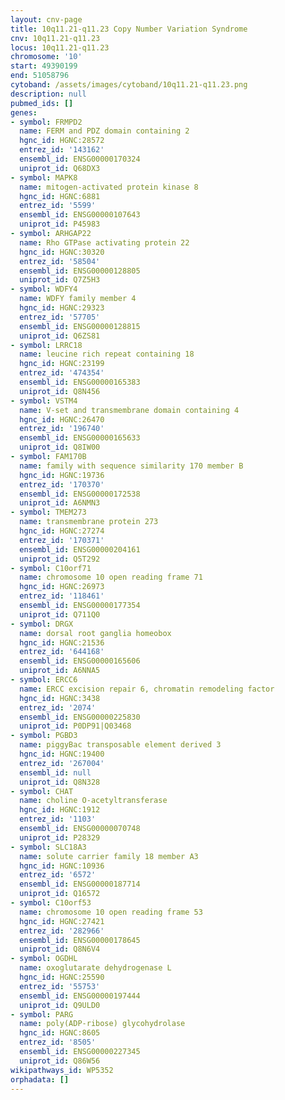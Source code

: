 ```yaml
---
layout: cnv-page
title: 10q11.21-q11.23 Copy Number Variation Syndrome
cnv: 10q11.21-q11.23
locus: 10q11.21-q11.23
chromosome: '10'
start: 49390199
end: 51058796
cytoband: /assets/images/cytoband/10q11.21-q11.23.png
description: null
pubmed_ids: []
genes:
- symbol: FRMPD2
  name: FERM and PDZ domain containing 2
  hgnc_id: HGNC:28572
  entrez_id: '143162'
  ensembl_id: ENSG00000170324
  uniprot_id: Q68DX3
- symbol: MAPK8
  name: mitogen-activated protein kinase 8
  hgnc_id: HGNC:6881
  entrez_id: '5599'
  ensembl_id: ENSG00000107643
  uniprot_id: P45983
- symbol: ARHGAP22
  name: Rho GTPase activating protein 22
  hgnc_id: HGNC:30320
  entrez_id: '58504'
  ensembl_id: ENSG00000128805
  uniprot_id: Q7Z5H3
- symbol: WDFY4
  name: WDFY family member 4
  hgnc_id: HGNC:29323
  entrez_id: '57705'
  ensembl_id: ENSG00000128815
  uniprot_id: Q6ZS81
- symbol: LRRC18
  name: leucine rich repeat containing 18
  hgnc_id: HGNC:23199
  entrez_id: '474354'
  ensembl_id: ENSG00000165383
  uniprot_id: Q8N456
- symbol: VSTM4
  name: V-set and transmembrane domain containing 4
  hgnc_id: HGNC:26470
  entrez_id: '196740'
  ensembl_id: ENSG00000165633
  uniprot_id: Q8IW00
- symbol: FAM170B
  name: family with sequence similarity 170 member B
  hgnc_id: HGNC:19736
  entrez_id: '170370'
  ensembl_id: ENSG00000172538
  uniprot_id: A6NMN3
- symbol: TMEM273
  name: transmembrane protein 273
  hgnc_id: HGNC:27274
  entrez_id: '170371'
  ensembl_id: ENSG00000204161
  uniprot_id: Q5T292
- symbol: C10orf71
  name: chromosome 10 open reading frame 71
  hgnc_id: HGNC:26973
  entrez_id: '118461'
  ensembl_id: ENSG00000177354
  uniprot_id: Q711Q0
- symbol: DRGX
  name: dorsal root ganglia homeobox
  hgnc_id: HGNC:21536
  entrez_id: '644168'
  ensembl_id: ENSG00000165606
  uniprot_id: A6NNA5
- symbol: ERCC6
  name: ERCC excision repair 6, chromatin remodeling factor
  hgnc_id: HGNC:3438
  entrez_id: '2074'
  ensembl_id: ENSG00000225830
  uniprot_id: P0DP91|Q03468
- symbol: PGBD3
  name: piggyBac transposable element derived 3
  hgnc_id: HGNC:19400
  entrez_id: '267004'
  ensembl_id: null
  uniprot_id: Q8N328
- symbol: CHAT
  name: choline O-acetyltransferase
  hgnc_id: HGNC:1912
  entrez_id: '1103'
  ensembl_id: ENSG00000070748
  uniprot_id: P28329
- symbol: SLC18A3
  name: solute carrier family 18 member A3
  hgnc_id: HGNC:10936
  entrez_id: '6572'
  ensembl_id: ENSG00000187714
  uniprot_id: Q16572
- symbol: C10orf53
  name: chromosome 10 open reading frame 53
  hgnc_id: HGNC:27421
  entrez_id: '282966'
  ensembl_id: ENSG00000178645
  uniprot_id: Q8N6V4
- symbol: OGDHL
  name: oxoglutarate dehydrogenase L
  hgnc_id: HGNC:25590
  entrez_id: '55753'
  ensembl_id: ENSG00000197444
  uniprot_id: Q9ULD0
- symbol: PARG
  name: poly(ADP-ribose) glycohydrolase
  hgnc_id: HGNC:8605
  entrez_id: '8505'
  ensembl_id: ENSG00000227345
  uniprot_id: Q86W56
wikipathways_id: WP5352
orphadata: []
---
```


